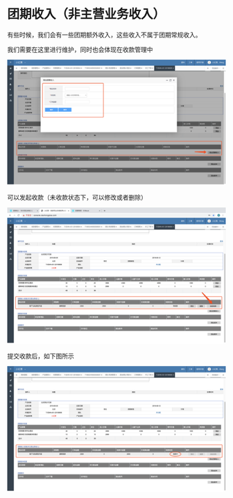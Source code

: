 # 团期收入（非主营业务收入）

有些时候，我们会有一些团期额外收入，这些收入不属于团期常规收入。

我们需要在这里进行维护，同时也会体现在收款管理中

![](../../.gitbook/assets/image%20%2837%29.png)



可以发起收款（未收款状态下，可以修改或者删除）

![](../../.gitbook/assets/image%20%2842%29.png)

提交收款后，如下图所示

![](../../.gitbook/assets/image%20%2859%29.png)



